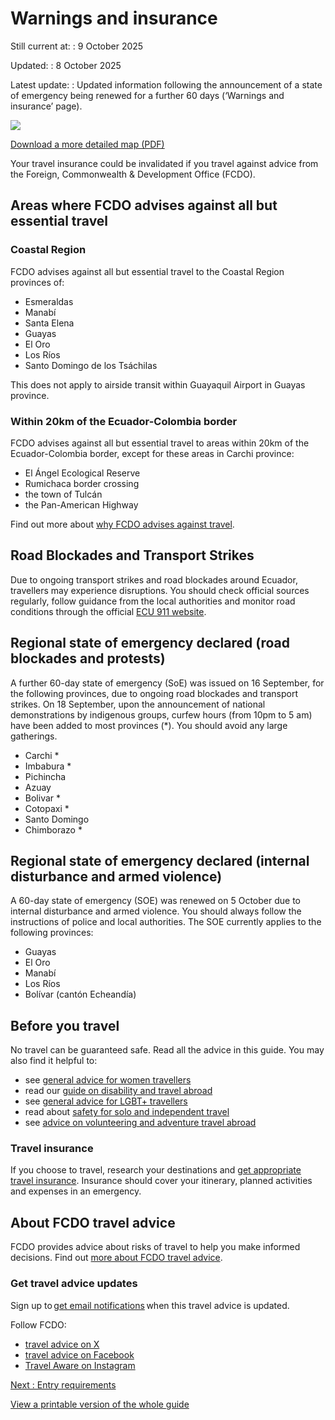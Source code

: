 # Warnings and insurance

Still current at:
:   9 October 2025

Updated:
:   8 October 2025

Latest update:
:   Updated information following the announcement of a state of emergency being renewed for a further 60 days (‘Warnings and insurance’ page).

![](https://assets.publishing.service.gov.uk/media/65a1082ce96df50014f8452c/FCDO__TA__014_-_Ecuador_Travel_Advice_Ed5__WEB_.jpg)


[Download a more detailed map (PDF)](https://assets.publishing.service.gov.uk/media/65a1082d3308d2000d1fbeb1/FCDO__TA__014_-_Ecuador_Travel_Advice_Ed5.pdf)

Your travel insurance could be invalidated if you travel against advice from the Foreign, Commonwealth & Development Office (FCDO).

## Areas where FCDO advises against all but essential travel

### Coastal Region

FCDO advises against all but essential travel to the Coastal Region provinces of:

* Esmeraldas
* Manabí
* Santa Elena
* Guayas
* El Oro
* Los Ríos
* Santo Domingo de los Tsáchilas

This does not apply to airside transit within Guayaquil Airport in Guayas province.

### Within 20km of the Ecuador-Colombia border

FCDO advises against all but essential travel to areas within 20km of the Ecuador-Colombia border, except for these areas in Carchi province:

* El Ángel Ecological Reserve
* Rumichaca border crossing
* the town of Tulcán
* the Pan-American Highway

Find out more about [why FCDO advises against travel](/foreign-travel-advice/ecuador/regional-risks).

## Road Blockades and Transport Strikes

Due to ongoing transport strikes and road blockades around Ecuador, travellers may experience disruptions. You should check official sources regularly, follow guidance from the local authorities and monitor road conditions through the official [ECU 911 website](https://www.ecu911.gob.ec/consulta-de-vias/).

## Regional state of emergency declared (road blockades and protests)

A further 60-day state of emergency (SoE) was issued on 16 September, for the following provinces, due to ongoing road blockades and transport strikes. On 18 September, upon the announcement of national demonstrations by indigenous groups, curfew hours (from 10pm to 5 am) have been added to most provinces (\*). You should avoid any large gatherings.

* Carchi \*
* Imbabura \*
* Pichincha
* Azuay
* Bolivar \*
* Cotopaxi \*
* Santo Domingo
* Chimborazo \*

## Regional state of emergency declared (internal disturbance and armed violence)

A 60-day state of emergency (SOE) was renewed on 5 October due to internal disturbance and armed violence. You should always follow the instructions of police and local authorities. The SOE currently applies to the following provinces:

* Guayas
* El Oro
* Manabí
* Los Ríos
* Bolívar (cantón Echeandía)

## Before you travel

No travel can be guaranteed safe. Read all the advice in this guide. You may also find it helpful to:

* see [general advice for women travellers](https://www.gov.uk/guidance/advice-for-women-travelling-abroad)
* read our [guide on disability and travel abroad](https://www.gov.uk/government/publications/disabled-travellers)
* see [general advice for LGBT+ travellers](https://www.gov.uk/guidance/lesbian-gay-bisexual-and-transgender-foreign-travel-advice)
* read about [safety for solo and independent travel](https://www.gov.uk/guidance/solo-and-independent-travel)
* see [advice on volunteering and adventure travel abroad](https://www.gov.uk/guidance/safer-adventure-travel-and-volunteering-overseas)

### Travel insurance

If you choose to travel, research your destinations and [get appropriate travel insurance](https://www.gov.uk/guidance/foreign-travel-insurance). Insurance should cover your itinerary, planned activities and expenses in an emergency.

## About FCDO travel advice

FCDO provides advice about risks of travel to help you make informed decisions. Find out [more about FCDO travel advice](https://www.gov.uk/guidance/about-foreign-commonwealth-development-office-travel-advice).

### Get travel advice updates

Sign up to [get email notifications](https://www.gov.uk/foreign-travel-advice/ecuador/email-signup) when this travel advice is updated.

Follow FCDO:

* [travel advice on X](https://x.com/fcdotravelgovuk)
* [travel advice on Facebook](https://www.facebook.com/FCDOTravel/)
* [Travel Aware on Instagram](https://www.instagram.com/accounts/login/?next=https%3A%2F%2Fwww.instagram.com%2Ftravelaware%2F&is_from_rle)

[Next
:
Entry requirements](/foreign-travel-advice/ecuador/entry-requirements)

[View a printable version of the whole guide](/foreign-travel-advice/ecuador/print)